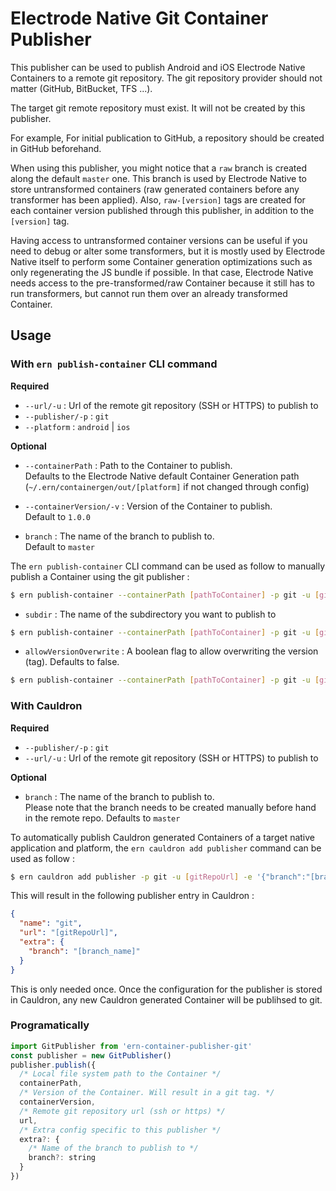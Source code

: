 # Electrode Native Git Container Publisher

This publisher can be used to publish Android and iOS Electrode Native Containers to a remote git repository. The git repository provider should not matter (GitHub, BitBucket, TFS ...).

The target git remote repository must exist. It will not be created by this publisher.

For example, For initial publication to GitHub, a repository should be created in GitHub beforehand.

When using this publisher, you might notice that a `raw` branch is created along the default `master` one. This branch is used by Electrode Native to store untransformed containers (raw generated containers before any transformer has been applied). Also, `raw-[version]` tags are created for each container version published through this publisher, in addition to the `[version]` tag.

Having access to untransformed container versions can be useful if you need to debug or alter some transformers, but it is mostly used by Electrode Native itself to perform some Container generation optimizations such as only regenerating the JS bundle if possible. In that case, Electrode Native needs access to the pre-transformed/raw Container because it still has to run transformers, but cannot run them over an already transformed Container.

## Usage

### **With `ern publish-container` CLI command**

**Required**

- `--url/-u` : Url of the remote git repository (SSH or HTTPS) to publish to
- `--publisher/-p` : `git`
- `--platform` : `android` | `ios`

**Optional**

- `--containerPath` : Path to the Container to publish.  
Defaults to the Electrode Native default Container Generation path (`~/.ern/containergen/out/[platform]` if not changed through config)

- `--containerVersion/-v` : Version of the Container to publish.  
Default to `1.0.0`

- `branch` : The name of the branch to publish to.  
Default to `master`

 The `ern publish-container` CLI command can be used as follow to manually publish a Container using the git publisher :

```bash
$ ern publish-container --containerPath [pathToContainer] -p git -u [gitRepoUrl] -v [containerVersion] ---platform [android|ios] -e '{"branch":"[branch_name]"}'
```

- `subdir` : The name of the subdirectory you want to publish to

```bash
$ ern publish-container --containerPath [pathToContainer] -p git -u [gitRepoUrl] -v [containerVersion] ---platform [android|ios] -e '{"subdir":"[subdirectory]"}'
```

- `allowVersionOverwrite` : A boolean flag to allow overwriting the version (tag). Defaults to false.

```bash
$ ern publish-container --containerPath [pathToContainer] -p git -u [gitRepoUrl] -v [containerVersion] ---platform [android|ios] -e '{"allowVersionOverwrite": true}'
```

### **With Cauldron**

**Required**

- `--publisher/-p` : `git`
- `--url/-u` : Url of the remote git repository (SSH or HTTPS) to publish to

**Optional**

- `branch` : The name of the branch to publish to.  
Please note that the branch needs to be created manually before hand in the remote repo.
Defaults to `master`

To automatically publish Cauldron generated Containers of a target native application and platform, the `ern cauldron add publisher` command can be used as follow :

```bash
$ ern cauldron add publisher -p git -u [gitRepoUrl] -e '{"branch":"[branch_name]"}'
```

This will result in the following publisher entry in Cauldron :

```json
{
  "name": "git",
  "url": "[gitRepoUrl]",
  "extra": {
    "branch": "[branch_name]"
  }
}
```

This is only needed once. Once the configuration for the publisher is stored in Cauldron, any new Cauldron generated Container will be publihsed to git.

### **Programatically**

```js
import GitPublisher from 'ern-container-publisher-git'
const publisher = new GitPublisher()
publisher.publish({
  /* Local file system path to the Container */
  containerPath,
  /* Version of the Container. Will result in a git tag. */
  containerVersion,
  /* Remote git repository url (ssh or https) */
  url,
  /* Extra config specific to this publisher */
  extra?: {
    /* Name of the branch to publish to */
    branch?: string
  }
})
```

